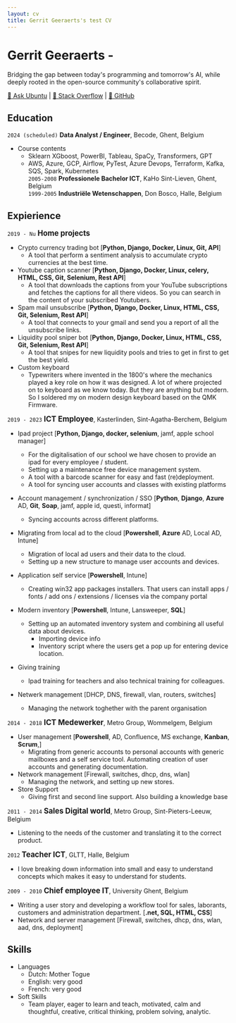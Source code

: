 ```yaml
---
layout: cv
title: Gerrit Geeraerts's test CV
---
```


# Gerrit Geeraerts -  
Bridging the gap between today's programming and tomorrow's AI, while deeply rooted in the open-source community's collaborative spirit.  

<div id="webaddress"><a href="https://askubuntu.com/users/1097288/gerrit-geeraerts?tab=profile">🔗 Ask Ubuntu</a> | <a href="https://stackoverflow.com/users/10213635/gerrit-geeraerts?tab=profile">🔗 Stack Overflow</a> | <a href="https://github.com/GerritGeeraerts">🔗 GitHub</a></div>

## Education
`2024 (scheduled)` **Data Analyst / Engineer**, Becode, Ghent, Belgium  
* Course contents
	* Sklearn XGboost, PowerBI, Tableau, SpaCy, Transformers, GPT  
	* AWS, Azure, GCP, Airflow, PyTest, Azure Devops, Terraform, Kafka, SQS, Spark, Kubernetes  
`2005-2008` **Professionele Bachelor ICT**, KaHo Sint-Lieven, Ghent, Belgium  
`1999-2005` **Industriële Wetenschappen**, Don Bosco, Halle, Belgium

## Expierience  
`2019 - Nu` <span style="font-size:1.2em;">**Home projects**</span>
* Crypto currency trading bot [**Python, Django, Docker, Linux, Git, API**]
	* A tool that perform a sentiment analysis to accumulate crypto currencies at the best time.   
* Youtube caption scanner [**Python, Django, Docker, Linux, celery, HTML, CSS, Git, Selenium, Rest API**]  
	* A tool that downloads the captions from your YouTube subscriptions and fetches the captions for all there videos. So you can search in the content of your subscribed Youtubers. 
* Spam mail unsubscribe [**Python, Django, Docker, Linux, HTML, CSS, Git, Selenium, Rest API**]
	* A tool that connects to your gmail and send you a report of all the unsubscribe links.   
* Liquidity pool sniper bot [**Python, Django, Docker, Linux, HTML, CSS, Git, Selenium, Rest API**]
	* A tool that snipes for new liquidity pools and tries to get in first to get the best yield.
* Custom keyboard
	* Typewriters where invented in the 1800's where the mechanics played a key role on how it was designed. A lot of where projected on to keyboard as we know today. But they are anything but modern. So I soldered my on modern design keyboard based on the QMK Firmware.
  
`2019 - 2023` <span style="font-size:1.2em;">**ICT Employee**</span>, Kasterlinden, Sint-Agatha-Berchem, Belgium  
* Ipad project [**Python,  Django, docker, selenium**, jamf, apple school manager]
	* For the digitalisation of our school we have chosen to provide an ipad for every employee / student.  
	* Setting up a maintenance free device management system.
	* A tool with a barcode scanner for easy and fast (re)deployment. 
	* A tool for syncing user accounts and classes with existing platforms
* Account management / synchronization / SSO [**Python**, **Django**, **Azure** AD, **Git**, **Soap**, jamf, apple id, questi, informat]
	* Syncing accounts across different platforms.

* Migrating from local ad to the cloud [**Powershell**, **Azure** AD, Local AD, Intune]
	* Migration of local ad users and their data to the cloud. 
	* Setting up a new structure to manage user accounts and devices.

* Application self service [**Powershell**, Intune]
	* Creating win32 app packages installers. That users can install apps / fonts / add ons / extensions / licenses via the company portal 

* Modern inventory  [**Powershell**, Intune, Lansweeper, **SQL**]
	* Setting up an automated inventory system and combining all useful data about devices.  
		* Importing device info 		
		* Inventory script where the users get a pop up for entering device location.
* Giving training  
	* Ipad training for teachers and also technical training for colleagues.  
* Netwerk management [DHCP, DNS, firewall, vlan, routers, switches] 
	* Managing the network toghether with the parent organisation 

`2014 - 2018` <span style="font-size:1.2em;">**ICT Medewerker**</span>, Metro Group, Wommelgem, Belgium  
* User management [**Powershell**, AD, Confluence, MS exchange, **Kanban**, **Scrum**,]
	* Migrating from generic accounts to personal accounts with generic mailboxes and a self service tool. Automating creation of user accounts and generating documentation.
* Network management [Firewall, switches, dhcp, dns, wlan]
	* Managing the network, and setting up new stores.  
* Store Support
	* Giving first and second line support. Also building a knowledge base

`2011 - 2014` <span style="font-size:1.2em;">**Sales Digital world**</span>, Metro Group, Sint-Pieters-Leeuw, Belgium  
* Listening to the needs of the customer and translating it to the correct product.

`2012` <span style="font-size:1.2em;">**Teacher ICT**</span>, GLTT, Halle, Belgium  
* I love breaking down information into small and easy to understand concepts which makes it easy to understand for students.

`2009 - 2010` <span style="font-size:1.2em;">**Chief employee IT**</span>, University Ghent, Belgium  
* Writing a user story and developing a workflow tool for sales, laborants, customers and administration department. [**.net, SQL, HTML, CSS**]
* Network and server management [Firewall, switches, dhcp, dns, wlan, aad, dns, deployment]



## Skills
* Languages  
	* Dutch: Mother Togue  
	* English: very good  
	* French: very good  
* Soft Skills  
	* Team player, eager to learn and teach, motivated, calm and thoughtful, creative, critical thinking, problem solving, analytic.  


<!-- ### Footer

Last updated: May 2013 -->
 
